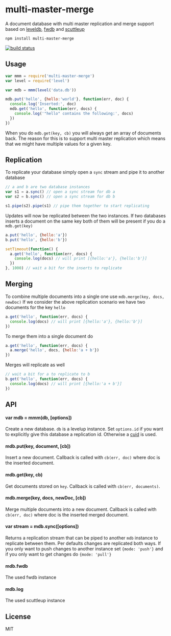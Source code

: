 # multi-master-merge

A document database with multi master replication and merge support
based on [leveldb](https://github.com/rvagg/node-levelup), [fwdb](https://github.com/substack/fwdb) and [scuttleup](https://github.com/mafintosh/scuttleup)

```
npm install multi-master-merge
```

[![build status](http://img.shields.io/travis/mafintosh/multi-master-merge.svg?style=flat)](http://travis-ci.org/mafintosh/multi-master-merge)

## Usage

``` js
var mmm = require('multi-master-merge')
var level = require('level')

var mdb = mmm(level('data.db'))

mdb.put('hello', {hello:'world'}, function(err, doc) {
  console.log('Inserted:', doc)
  mdb.get('hello', function(err, docs) {
    console.log('"hello" contains the following:', docs)
  })
})
```

When you do `mdb.get(key, cb)` you will always get an array of documents back.
The reason for this is to support multi master replication which means
that we might have multiple values for a given key.

## Replication

To replicate your database simply open a `sync` stream and pipe it to another
database

``` js
// a and b are two database instances
var s1 = a.sync() // open a sync stream for db a
var s2 = b.sync() // open a sync stream for db b

s1.pipe(s2).pipe(s1) // pipe them together to start replicating
```

Updates will now be replicated between the two instances.
If two databases inserts a document on the same key both of them will be
present if you do a `mdb.get(key)`

``` js
a.put('hello', {hello:'a'})
b.put('hello', {hello:'b'})

setTimeout(function() {
  a.get('hello', function(err, docs) {
    console.log(docs) // will print [{hello:'a'}, {hello:'b'}]
  })
}, 1000) // wait a bit for the inserts to replicate
```

## Merging

To combine multiple documents into a single one use `mdb.merge(key, docs, newDoc)`
If we consider the above replication scenario we have two documents for the key `hello`

``` js
a.get('hello', function(err, docs) {
  console.log(docs) // will print [{hello:'a'}, {hello:'b'}]
})
```

To merge them into a single document do

``` js
a.get('hello', function(err, docs) {
  a.merge('hello', docs, {hello:'a + b'})
})
```

Merges will replicate as well

``` js
// wait a bit for a to replicate to b
b.get('hello', function(err, docs) {
  console.log(docs) // will print [{hello:'a + b'}]
})
```

## API

#### var mdb = mmm(db, [options])

Create a new database. `db` is a levelup instance.
Set `options.id` if you want to explicitly give this database a replication id. Otherwise a [cuid](https://github.com/dilvie/cuid) is used.

#### mdb.put(key, document, [cb])

Insert a new document. Callback is called with `cb(err, doc)` where doc is the inserted document.

#### mdb.get(key, cb)

Get documents stored on `key`. Callback is called with `cb(err, documents)`.

#### mdb.merge(key, docs, newDoc, [cb])

Merge multiple documents into a new document. Callback is called with `cb(err, doc)` where doc is the inserted merged document.

#### var stream = mdb.sync([options])

Returns a replication stream that can be piped to another `mdb` instance to replicate between them.
Per defaults changes are replicated both ways. If you only want to push changes to another instance set
`{mode: 'push'}` and if you only want to get changes do `{mode: 'pull'}`


#### mdb.fwdb

The used fwdb instance

#### mdb.log

The used scuttleup instance

## License

MIT